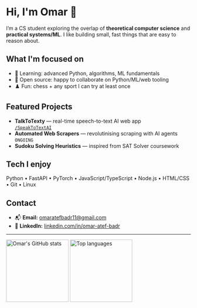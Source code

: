 # Hi, I'm Omar 👋

I’m a CS student exploring the overlap of **theoretical computer science** and **practical systems/ML**. I like building small, fast things that are easy to reason about.

## What I'm focused on
- 🧠 Learning: advanced Python, algorithms, ML fundamentals
- 🤝 Open source: happy to collaborate on Python/ML/web tooling
- ♟️ Fun: chess + any sport I can try at least once

## Featured Projects
- **TalkToTexty** — real-time speech-to-text AI web app  
  [`/SpeakToTextAI`](https://github.com/omar-atef-badr/SpeakToTextAI)
- **Automated Web Scrapers** — revolutinising scraping with AI agents 
  `ONGOING`
- **Sudoku Solving Heuristics** — inspired from SAT Solver coursework

## Tech I enjoy
Python • FastAPI • PyTorch • JavaScript/TypeScript • Node.js • HTML/CSS • Git • Linux

## Contact
- 📬 **Email:** [omaratefbadr11@gmail.com](mailto:omaratefbadr11@gmail.com)
- 💼 **LinkedIn:** [linkedin.com/in/omar-atef-badr](https://www.linkedin.com/in/omar-atef-badr)

---

<!-- Stats (optional) — self-host these on Vercel for reliability -->
<p align="left">
  <img
    src="https://<your-vercel-app>.vercel.app/api?username=omar-atef-badr&show_icons=true&rank_icon=github&include_all_commits=true&count_private=true&cache_seconds=14400"
    alt="Omar's GitHub stats"
    height="170"
  />
  <img
    src="https://<your-vercel-app>.vercel.app/api/top-langs/?username=omar-atef-badr&layout=compact&langs_count=8&hide=jupyter%20notebook,html,css&cache_seconds=14400"
    alt="Top languages"
    height="170"
  />
</p>


